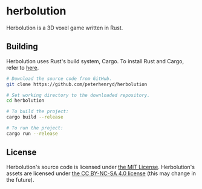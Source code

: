 # herbolution

Herbolution is a 3D voxel game written in Rust.

## Building

Herbolution uses Rust's build system, Cargo. To install Rust and Cargo, refer to [here](https://rustup.rs).

```bash
# Download the source code from GitHub.
git clone https://github.com/peterhenryd/herbolution

# Set working directory to the downloaded repository.
cd herbolution

# To build the project:
cargo build --release

# To run the project:
cargo run --release
```

## License

Herbolution's source code is licensed under [the MIT License](LICENSE). Herbolution's assets are licensed under
[the CC BY-NC-SA 4.0 license](assets/LICENSE) (this may change in the future).
